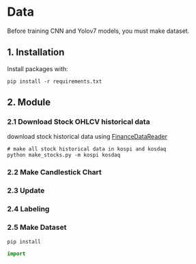 # Data

Before training CNN and Yolov7 models, you must make dataset.

## 1. Installation
Install packages with:
```
pip install -r requirements.txt
```

## 2. Module
### 2.1 Download Stock OHLCV historical data
download stock historical data using [FinanceDataReader](https://github.com/financedata-org/FinanceDataReader)

```
# make all stock historical data in kospi and kosdaq
python make_stocks.py -m kospi kosdaq
```


### 2.2 Make Candlestick Chart
### 2.3 Update
### 2.4 Labeling
### 2.5 Make Dataset


```
pip install
```

```python
import 
```